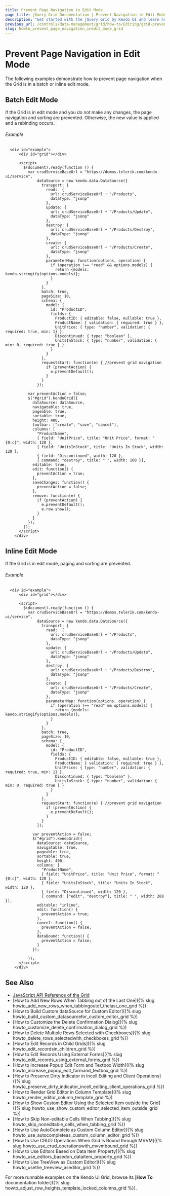 ```yaml
---
title: Prevent Page Navigation in Edit Mode
page_title: jQuery Grid Documentation | Prevent Navigation in Edit Mode | Kendo UI
description: "Get started with the jQuery Grid by Kendo UI and learn how to prevent page navigation while in edit mode."
previous_url: /controls/data-management/grid/how-to/Editing/grid-prevent-navigation-when-in-editing-mode
slug: howto_prevent_page_navigation_inedit_mode_grid
---
```


# Prevent Page Navigation in Edit Mode

The following examples demonstrate how to prevent page navigation when the Grid is in a batch or inline edit mode.

## Batch Edit Mode

If the Grid is in edit mode and you do not make any changes, the page navigation and sorting are prevented. Otherwise, the new value is applied and a rebinding occurs.

###### Example

```dojo
  <div id="example">
      <div id="grid"></div>

      <script>
        $(document).ready(function () {
          var crudServiceBaseUrl = "https://demos.telerik.com/kendo-ui/service",
              dataSource = new kendo.data.DataSource({
                transport: {
                  read:  {
                    url: crudServiceBaseUrl + "/Products",
                    dataType: "jsonp"
                  },
                  update: {
                    url: crudServiceBaseUrl + "/Products/Update",
                    dataType: "jsonp"
                  },
                  destroy: {
                    url: crudServiceBaseUrl + "/Products/Destroy",
                    dataType: "jsonp"
                  },
                  create: {
                    url: crudServiceBaseUrl + "/Products/Create",
                    dataType: "jsonp"
                  },
                  parameterMap: function(options, operation) {
                    if (operation !== "read" && options.models) {
                      return {models: kendo.stringify(options.models)};
                    }
                  }
                },
                batch: true,
                pageSize: 10,
                schema: {
                  model: {
                    id: "ProductID",
                    fields: {
                      ProductID: { editable: false, nullable: true },
                      ProductName: { validation: { required: true } },
                      UnitPrice: { type: "number", validation: { required: true, min: 1} },
                      Discontinued: { type: "boolean" },
                      UnitsInStock: { type: "number", validation: { min: 0, required: true } }
                    }
                  }
                },
                requestStart: function(e) { //prevent grid navigation
                  if (preventAction) {
                    e.preventDefault();
                  }
                }
              });

          var preventAction = false;
          $("#grid").kendoGrid({
            dataSource: dataSource,
            navigatable: true,
            pageable: true,
            sortable: true,
            height: 400,
            toolbar: ["create", "save", "cancel"],
            columns: [
              "ProductName",
              { field: "UnitPrice", title: "Unit Price", format: "{0:c}", width: 120 },
              { field: "UnitsInStock", title: "Units In Stock", width: 120 },
              { field: "Discontinued", width: 120 },
              { command: "destroy", title: " ", width: 160 }],
            editable: true,
            edit: function() {
              preventAction = true;
            },
            saveChanges: function() {
              preventAction = false;
            },
            remove: function(e) {
              if (preventAction) {
                e.preventDefault();
                e.row.show();
              }
            }
          });
        });
      </script>
    </div>
```

## Inline Edit Mode

If the Grid is in edit mode, paging and sorting are prevented.

###### Example

```dojo
  <div id="example">
      <div id="grid"></div>

      <script>
        $(document).ready(function () {
          var crudServiceBaseUrl = "https://demos.telerik.com/kendo-ui/service",
              dataSource = new kendo.data.DataSource({
                transport: {
                  read:  {
                    url: crudServiceBaseUrl + "/Products",
                    dataType: "jsonp"
                  },
                  update: {
                    url: crudServiceBaseUrl + "/Products/Update",
                    dataType: "jsonp"
                  },
                  destroy: {
                    url: crudServiceBaseUrl + "/Products/Destroy",
                    dataType: "jsonp"
                  },
                  create: {
                    url: crudServiceBaseUrl + "/Products/Create",
                    dataType: "jsonp"
                  },
                  parameterMap: function(options, operation) {
                    if (operation !== "read" && options.models) {
                      return {models: kendo.stringify(options.models)};
                    }
                  }
                },
                batch: true,
                pageSize: 10,
                schema: {
                  model: {
                    id: "ProductID",
                    fields: {
                      ProductID: { editable: false, nullable: true },
                      ProductName: { validation: { required: true } },
                      UnitPrice: { type: "number", validation: { required: true, min: 1} },
                      Discontinued: { type: "boolean" },
                      UnitsInStock: { type: "number", validation: { min: 0, required: true } }
                    }
                  }
                },
                requestStart: function(e) { //prevent grid navigation
                  if (preventAction) {
                    e.preventDefault();
                  }
                }
              });

            var preventAction = false;
            $("#grid").kendoGrid({
              dataSource: dataSource,
              navigatable: true,
              pageable: true,
              sortable: true,
              height: 400,
              columns: [
                "ProductName",
                { field: "UnitPrice", title: "Unit Price", format: "{0:c}", width: 120 },
                { field: "UnitsInStock", title: "Units In Stock", width: 120 },
                { field: "Discontinued", width: 120 },
                { command: ["edit", "destroy"], title: " ", width: 280 }],
              editable: "inline",
              edit: function() {
                preventAction = true;
              },
              cancel: function() {
                preventAction = false;
              },
              dataBound: function() {
                preventAction = false;
              }
            });

          });
      </script>
    </div>
```

## See Also

* [JavaScript API Reference of the Grid](/api/javascript/ui/grid)
* [How to Add New Rows When Tabbing out of the Last One]({% slug howto_add_new_rows_when_tabbingoutof_thelast_one_grid %})
* [How to Build Custom dataSource for Custom Editor]({% slug howto_build_custom_datasourcefor_custom_editor_grid %})
* [How to Customize the Delete Confirmation Dialog]({% slug howto_customize_delete_confirmation_dialog_grid %})
* [How to Delete Multiple Rows Selected with Checkboxes]({% slug howto_delete_rows_selectedwith_checkboxes_grid %})
* [How to Edit Records in Child Grids]({% slug howto_edit_recordsin_children_grid %})
* [How to Edit Records Using External Forms]({% slug howto_edit_records_using_external_forms_grid %})
* [How to Increase Popup Edit Form and Textbox Width]({% slug howto_increase_popup_edit_formand_textbox_grid %})
* [How to Preserve Dirty Indicator in Incell Editing and Client Operations]({% slug howto_preserve_dirty_indicator_incell_editing_client_operations_grid %})
* [How to Render Grid Editor in Column Template]({% slug howto_render_editor_column_template_grid %})
* [How to Show Custom Editor Using the Selected Item outside the Grid]({% slug howto_use_show_custom_editor_selected_item_outside_grid %})
* [How to Skip Non-editable Cells When Tabbing]({% slug howto_skip_noneditable_cells_when_tabbing_grid %})
* [How to Use AutoComplete as Custom Column Editor]({% slug howto_use_autocompleteas_custom_column_editor_grid %})
* [How to Use CRUD Operations When Grid Is Bound through MVVM]({% slug howto_use_crud_operationswith_mvvmbound_grid %})
* [How to Use Editors Based on Data Item Property]({% slug howto_use_editors_basedon_dataitem_property_grid %})
* [How to Use TreeView as Custom Editor]({% slug howto_usethe_treeview_aseditor_grid %})

For more runnable examples on the Kendo UI Grid, browse its [**How To** documentation folder]({% slug howto_adjust_row_heights_template_locked_columns_grid %}).
